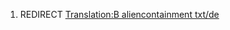 1.  REDIRECT [Translation:B aliencontainment
    txt/de](Translation:B_aliencontainment_txt/de "wikilink")